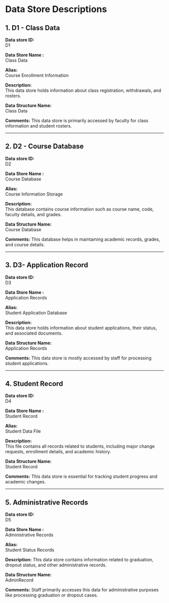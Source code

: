 # Data Store Descriptions 

## 1. D1 - Class Data   
**Data store ID:**  
D1

**Data Store Name :**  
Class Data

**Alias:**  
Course Enrollment Information

**Description:**  
This data store holds information about class registration, withdrawals, and rosters.  

**Data Structure Name:**  
Class Data

**Comments:**
This data store is primarily accessed by faculty for class information and student rosters.  

---

## 2. D2 - Course Database   
**Data store ID:**  
D2

**Data Store Name :**  
Course Database

**Alias:**  
Course Information Storage

**Description:**  
This database contains course information such as course name, code, faculty details, and grades.

**Data Structure Name:**  
Course Database

**Comments:**
This database helps in maintaining academic records, grades, and course details.  

---

## 3. D3- Application Record  
**Data store ID:**  
D3

**Data Store Name :**  
Application Records

**Alias:**  
Student Application Database

**Description:**  
This data store holds information about student applications, their status, and associated documents.

**Data Structure Name:**  
Application Records

**Comments:**
This data store is mostly accessed by staff for processing student applications.  

---

## 4. Student Record  
**Data store ID:**  
D4

**Data Store Name :**  
Student Record 

**Alias:**  
Student Data File

**Description:**  
This file contains all records related to students, including major change requests, enrollment details, and academic history.

**Data Structure Name:**  
Student Record 

**Comments:** 
This data store is essential for tracking student progress and academic changes. 

---

## 5. Administrative Records  
**Data store ID:**  
D5

**Data Store Name :**  
Administrative Records

**Alias:**  
Student Status Records 

**Description:**
This data store contains information related to graduation, dropout status, and other administrative records.  

**Data Structure Name:**  
AdminRecord

**Comments:**
Staff primarily accesses this data for administrative purposes like processing graduation or dropout cases.  
